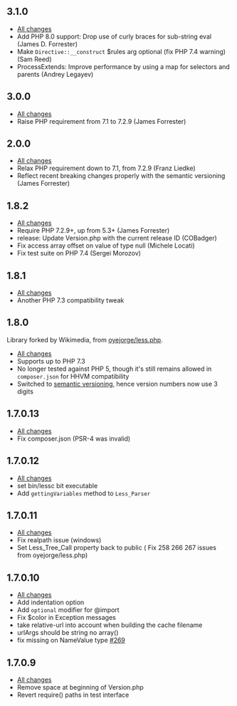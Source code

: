 ## 3.1.0

* [All changes](https://github.com/wikimedia/less.php/compare/v3.0.0...v3.1.0)
* Add PHP 8.0 support: Drop use of curly braces for sub-string eval (James D. Forrester)
* Make `Directive::__construct` $rules arg optional (fix PHP 7.4 warning) (Sam Reed)
* ProcessExtends: Improve performance by using a map for selectors and parents (Andrey Legayev)

## 3.0.0

* [All changes](https://github.com/wikimedia/less.php/compare/v2.0.0...v3.0.0)
* Raise PHP requirement from 7.1 to 7.2.9 (James Forrester)

## 2.0.0

* [All changes](https://github.com/wikimedia/less.php/compare/v1.8.2...v2.0.0)
* Relax PHP requirement down to 7.1, from 7.2.9 (Franz Liedke)
* Reflect recent breaking changes properly with the semantic versioning (James Forrester)

## 1.8.2

* [All changes](https://github.com/wikimedia/less.php/compare/v1.8.1...v1.8.2)
* Require PHP 7.2.9+, up from 5.3+ (James Forrester)
* release: Update Version.php with the current release ID (COBadger)
* Fix access array offset on value of type null (Michele Locati)
* Fix test suite on PHP 7.4 (Sergei Morozov)

## 1.8.1

* [All changes](https://github.com/wikimedia/less.php/compare/v1.8.0...v1.8.1)
* Another PHP 7.3 compatibility tweak

## 1.8.0

Library forked by Wikimedia, from [oyejorge/less.php](https://github.com/oyejorge/less.php).

* [All changes](https://github.com/wikimedia/less.php/compare/v1.7.0.13...v1.8.0)
* Supports up to PHP 7.3
* No longer tested against PHP 5, though it's still remains allowed in `composer.json` for HHVM compatibility
* Switched to [semantic versioning](https://semver.org/), hence version numbers now use 3 digits

## 1.7.0.13

* [All changes](https://github.com/wikimedia/less.php/compare/v1.7.0.12...v1.7.0.13)
* Fix composer.json (PSR-4 was invalid)

## 1.7.0.12

* [All changes](https://github.com/wikimedia/less.php/compare/v1.7.0.11...v1.7.0.12)
* set bin/lessc bit executable
* Add `gettingVariables` method to `Less_Parser`

## 1.7.0.11

* [All changes](https://github.com/wikimedia/less.php/compare/v1.7.0.10...v1.7.0.11)
* Fix realpath issue (windows)
* Set Less_Tree_Call property back to public ( Fix 258 266 267 issues from oyejorge/less.php)

## 1.7.0.10

* [All changes](https://github.com/wikimedia/less.php/compare/v1.7.0.9...v1.7.10)
* Add indentation option
* Add `optional` modifier for @import
* Fix $color in Exception messages
* take relative-url into account when building the cache filename
* urlArgs should be string no array()
* fix missing on NameValue type [#269](https://github.com/oyejorge/less.php/issues/269)

## 1.7.0.9

* [All changes](https://github.com/wikimedia/less.php/compare/v1.7.0.8...v1.7.0.9)
* Remove space at beginning of Version.php
* Revert require() paths in test interface
